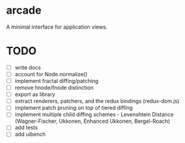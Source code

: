 # arcade
A minimal interface for application views.

# TODO
- [ ] write docs
- [ ] account for Node.normalize()
- [ ] implement fractal diffing/patching
- [ ] remove hnode/fnode distinction
- [ ] export as library
- [ ] extract renderers, patchers, and the redux bindings (redux-dom.js)
- [ ] implement patch pruning on top of tiered diffing
- [ ] implement multiple child diffing schemes - Levenshtein Distance (Wagner-Fischer, Ukkonen, Enhanced Ukkonen, Bergel-Roach)
- [ ] add tests
- [ ] add uibench
